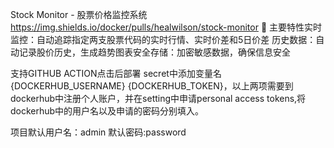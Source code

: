 Stock Monitor - 股票价格监控系统
https://img.shields.io/docker/pulls/healwilson/stock-monitor
🌟 主要特性
​​实时监控​​：自动追踪指定两支股票代码的实时行情、实时价差和5日价差
历史数据​​：自动记录股价历史，生成趋势图表
​​安全存储​​：加密敏感数据，确保信息安全

支持GITHUB ACTION点击后部署
secret中添加变量名{DOCKERHUB_USERNAME} {DOCKERHUB_TOKEN}，以上两项需要到dockerhub中注册个人账户，并在setting中申请personal access tokens,将dockerhub中的用户名以及申请的密码分别填入。

项目默认用户名：admin 默认密码:password

